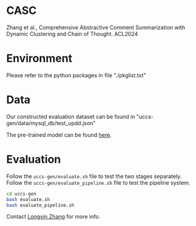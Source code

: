 # CASC
Zhang et al., Comprehensive Abstractive Comment Summarization with Dynamic Clustering and Chain of Thought. ACL2024

# Environment
Please refer to the python packages in file "./pkglist.txt"

# Data
Our constructed evaluation dataset can be found in "uccs-gen/data/mysql_db/test_updd.json"

The pre-trained model can be found [here](https://drive.google.com/file/d/1RWymbpofQWd7lTVYfRstqSoOVvHhJLy6/view?usp=drive_link).

# Evaluation
Follow the `uccs-gen/evaluate.sh` file to test the two stages separately.
Follow the `uccs-gen/evaluate_pipeline.sh` file to test the pipeline system.

```bash
cd uccs-gen
bash evaluate.sh
bash evaluate_pipeline.sh
```

Contact [Longyin Zhang](zhangly@i2r.a-star.edu.sg) for more info.